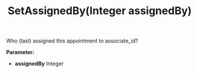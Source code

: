 ﻿---
uid: crmscript_ref_NSAppointment_SetAssignedBy
title: SetAssignedBy(Integer assignedBy)
intellisense: NSAppointment.SetAssignedBy
keywords: NSAppointment, GetAssignedBy
so.topic: reference
---

Who (last) assigned this appointment to associate_id?

**Parameter:** 
 - **assignedBy** Integer

